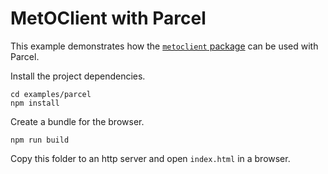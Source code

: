 # MetOClient with Parcel

This example demonstrates how the [`metoclient` package](https://www.npmjs.com/package/@fmidev/metoclient) can be used with Parcel.

Install the project dependencies.

    cd examples/parcel
    npm install

Create a bundle for the browser.

    npm run build

Copy this folder to an http server and open `index.html` in a browser.
